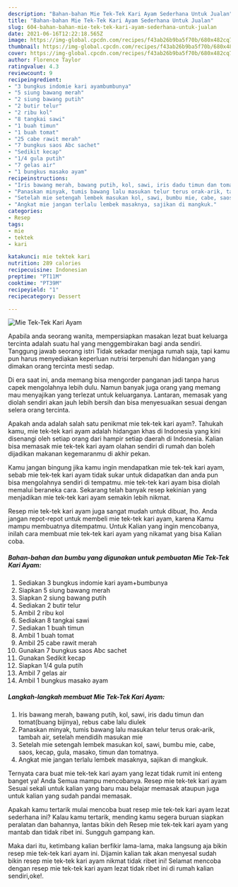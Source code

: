 ```yaml
---
description: "Bahan-bahan Mie Tek-Tek Kari Ayam Sederhana Untuk Jualan"
title: "Bahan-bahan Mie Tek-Tek Kari Ayam Sederhana Untuk Jualan"
slug: 604-bahan-bahan-mie-tek-tek-kari-ayam-sederhana-untuk-jualan
date: 2021-06-16T12:22:18.565Z
image: https://img-global.cpcdn.com/recipes/f43ab26b9ba5f70b/680x482cq70/mie-tek-tek-kari-ayam-foto-resep-utama.jpg
thumbnail: https://img-global.cpcdn.com/recipes/f43ab26b9ba5f70b/680x482cq70/mie-tek-tek-kari-ayam-foto-resep-utama.jpg
cover: https://img-global.cpcdn.com/recipes/f43ab26b9ba5f70b/680x482cq70/mie-tek-tek-kari-ayam-foto-resep-utama.jpg
author: Florence Taylor
ratingvalue: 4.3
reviewcount: 9
recipeingredient:
- "3 bungkus indomie kari ayambumbunya"
- "5 siung bawang merah"
- "2 siung bawang putih"
- "2 butir telur"
- "2 ribu kol"
- "8 tangkai sawi"
- "1 buah timun"
- "1 buah tomat"
- "25 cabe rawit merah"
- "7 bungkus saos Abc sachet"
- "Sedikit kecap"
- "1/4 gula putih"
- "7 gelas air"
- "1 bungkus masako ayam"
recipeinstructions:
- "Iris bawang merah, bawang putih, kol, sawi, iris dadu timun dan tomat(buang bijinya), rebus cabe lalu diulek"
- "Panaskan minyak, tumis bawang lalu masukan telur terus orak-arik, tambah air, setelah mendidih masukan mie"
- "Setelah mie setengah lembek masukan kol, sawi, bumbu mie, cabe, saos, kecap, gula, masako, timun dan tomatnya."
- "Angkat mie jangan terlalu lembek masaknya, sajikan di mangkuk."
categories:
- Resep
tags:
- mie
- tektek
- kari

katakunci: mie tektek kari 
nutrition: 289 calories
recipecuisine: Indonesian
preptime: "PT11M"
cooktime: "PT39M"
recipeyield: "1"
recipecategory: Dessert

---
```



![Mie Tek-Tek Kari Ayam](https://img-global.cpcdn.com/recipes/f43ab26b9ba5f70b/680x482cq70/mie-tek-tek-kari-ayam-foto-resep-utama.jpg)

Apabila anda seorang wanita, mempersiapkan masakan lezat buat keluarga tercinta adalah suatu hal yang menggembirakan bagi anda sendiri. Tanggung jawab seorang istri Tidak sekadar menjaga rumah saja, tapi kamu pun harus menyediakan keperluan nutrisi terpenuhi dan hidangan yang dimakan orang tercinta mesti sedap.

Di era  saat ini, anda memang bisa mengorder panganan jadi tanpa harus capek mengolahnya lebih dulu. Namun banyak juga orang yang memang mau menyajikan yang terlezat untuk keluarganya. Lantaran, memasak yang diolah sendiri akan jauh lebih bersih dan bisa menyesuaikan sesuai dengan selera orang tercinta. 



Apakah anda adalah salah satu penikmat mie tek-tek kari ayam?. Tahukah kamu, mie tek-tek kari ayam adalah hidangan khas di Indonesia yang kini disenangi oleh setiap orang dari hampir setiap daerah di Indonesia. Kalian bisa memasak mie tek-tek kari ayam olahan sendiri di rumah dan boleh dijadikan makanan kegemaranmu di akhir pekan.

Kamu jangan bingung jika kamu ingin mendapatkan mie tek-tek kari ayam, sebab mie tek-tek kari ayam tidak sukar untuk didapatkan dan anda pun bisa mengolahnya sendiri di tempatmu. mie tek-tek kari ayam bisa diolah memalui beraneka cara. Sekarang telah banyak resep kekinian yang menjadikan mie tek-tek kari ayam semakin lebih nikmat.

Resep mie tek-tek kari ayam juga sangat mudah untuk dibuat, lho. Anda jangan repot-repot untuk membeli mie tek-tek kari ayam, karena Kamu mampu membuatnya ditempatmu. Untuk Kalian yang ingin mencobanya, inilah cara membuat mie tek-tek kari ayam yang nikamat yang bisa Kalian coba.

<!--inarticleads1-->

##### Bahan-bahan dan bumbu yang digunakan untuk pembuatan Mie Tek-Tek Kari Ayam:

1. Sediakan 3 bungkus indomie kari ayam+bumbunya
1. Siapkan 5 siung bawang merah
1. Siapkan 2 siung bawang putih
1. Sediakan 2 butir telur
1. Ambil 2 ribu kol
1. Sediakan 8 tangkai sawi
1. Sediakan 1 buah timun
1. Ambil 1 buah tomat
1. Ambil 25 cabe rawit merah
1. Gunakan 7 bungkus saos Abc sachet
1. Gunakan Sedikit kecap
1. Siapkan 1/4 gula putih
1. Ambil 7 gelas air
1. Ambil 1 bungkus masako ayam




<!--inarticleads2-->

##### Langkah-langkah membuat Mie Tek-Tek Kari Ayam:

1. Iris bawang merah, bawang putih, kol, sawi, iris dadu timun dan tomat(buang bijinya), rebus cabe lalu diulek
1. Panaskan minyak, tumis bawang lalu masukan telur terus orak-arik, tambah air, setelah mendidih masukan mie
1. Setelah mie setengah lembek masukan kol, sawi, bumbu mie, cabe, saos, kecap, gula, masako, timun dan tomatnya.
1. Angkat mie jangan terlalu lembek masaknya, sajikan di mangkuk.




Ternyata cara buat mie tek-tek kari ayam yang lezat tidak rumit ini enteng banget ya! Anda Semua mampu mencobanya. Resep mie tek-tek kari ayam Sesuai sekali untuk kalian yang baru mau belajar memasak ataupun juga untuk kalian yang sudah pandai memasak.

Apakah kamu tertarik mulai mencoba buat resep mie tek-tek kari ayam lezat sederhana ini? Kalau kamu tertarik, mending kamu segera buruan siapkan peralatan dan bahannya, lantas bikin deh Resep mie tek-tek kari ayam yang mantab dan tidak ribet ini. Sungguh gampang kan. 

Maka dari itu, ketimbang kalian berfikir lama-lama, maka langsung aja bikin resep mie tek-tek kari ayam ini. Dijamin kalian tak akan menyesal sudah bikin resep mie tek-tek kari ayam nikmat tidak ribet ini! Selamat mencoba dengan resep mie tek-tek kari ayam lezat tidak ribet ini di rumah kalian sendiri,oke!.

